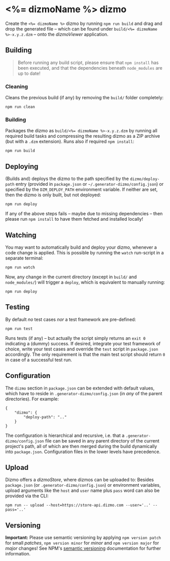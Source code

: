 # <%= dizmoName %> dizmo

Create the `<%= dizmoName %>` dizmo by running `npm run build` and drag and drop the generated file &ndash; which can be found under `build/<%= dizmoName %>-x.y.z.dzm` &ndash; onto the *dizmoViewer* application.

## Building

> Before running any build script, please ensure that `npm install` has been executed, and that the dependencies beneath `node_modules` are up to date!

### Cleaning

Cleans the previous build (if any) by removing the `build/` folder completely:

    npm run clean

### Building

Packages the dizmo as `build/<%= dizmoName %>-x.y.z.dzm` by running all required build tasks and compressing the resulting dizmo as a ZIP archive (but with a `.dzm` extension). Runs also if required `npm install`:

    npm run build

## Deploying

(Builds and) deploys the dizmo to the path specified by the `dizmo/deploy-path` entry (provided in `package.json` or `~/.generator-dizmo/config.json`) or specified by the `DZM_DEPLOY_PATH` environment variable. If neither are set, then the dizmo is only built, but not deployed:

    npm run deploy

If any of the above steps fails &ndash; maybe due to missing dependencies &ndash; then please run `npm install` to have them fetched and installed locally!

## Watching

You may want to automatically build and deploy your dizmo, whenever a code change is applied. This is possible by running the `watch` run-script in a separate terminal:

    npm run watch

Now, any change in the current directory (except in `build/` and `node_modules/`) will trigger a `deploy`, which is equivalent to manually running:

    npm run deploy

## Testing

By default *no* test cases *nor* a test framework are pre-defined:

    npm run test

Runs tests (if any) &ndash; but actually the script simply returns an `exit 0` indicating a (dummy) success. If desired, integrate your test framework of choice, write your test cases and override the `test` script in `package.json` accordingly. The only requirement is that the main test script should return `0` in case of a successful test run.

## Configuration

The `dizmo` section in `package.json` can be extended with default values, which have to reside in `.generator-dizmo/config.json` (in *any* of the parent directories). For example:

    {
        "dizmo": {
            "deploy-path": ".."
        }
    }

The configuration is hierarchical and recursive, i.e. that a `.generator-dizmo/config.json` file can be saved in any parent directory of the current project's path, all of which are then merged during the build dynamically into `package.json`. Configuration files in the lower levels have precedence.

## Upload

Dizmo offers a *dizmoStore*, where dizmos can be uploaded to: Besides `package.json` (or `.generator-dizmo/config.json`) or environment variables, upload arguments like the `host` and `user` name plus `pass` word can also be provided via the CLI:

    npm run -- upload --host=https://store-api.dizmo.com --user='..' --pass='..'

## Versioning

**Important:** Please use semantic versioning by applying `npm version patch` for small *patches*, `npm version minor` for *minor* and `npm version major` for *major* changes! See NPM's [semantic versioning](https://docs.npmjs.com/getting-started/semantic-versioning) documentation for further information.

